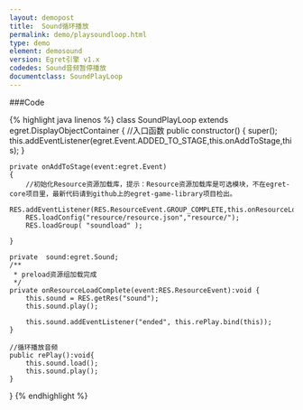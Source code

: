 ```yaml
---
layout: demopost
title:  Sound循环播放
permalink: demo/playsoundloop.html
type: demo
element: demosound
version: Egret引擎 v1.x
codedes: Sound音频暂停播放
documentclass: SoundPlayLoop
---
```


###Code

{% highlight java linenos %}
class SoundPlayLoop extends egret.DisplayObjectContainer
{
    //入口函数
    public constructor()
    {
        super();
        this.addEventListener(egret.Event.ADDED_TO_STAGE,this.onAddToStage,this);
    }

    private onAddToStage(event:egret.Event)
    {
        //初始化Resource资源加载库，提示：Resource资源加载库是可选模块，不在egret-core项目里，最新代码请到github上的egret-game-library项目检出。
        RES.addEventListener(RES.ResourceEvent.GROUP_COMPLETE,this.onResourceLoadComplete,this);
        RES.loadConfig("resource/resource.json","resource/");
        RES.loadGroup( "soundload" );

    }

    private  sound:egret.Sound;
    /**
     * preload资源组加载完成
     */
    private onResourceLoadComplete(event:RES.ResourceEvent):void {
        this.sound = RES.getRes("sound");
        this.sound.play();

        this.sound.addEventListener("ended", this.rePlay.bind(this));
    }

    //循环播放音频
    public rePlay():void{
        this.sound.load();
        this.sound.play();
    }
}
{% endhighlight %}
